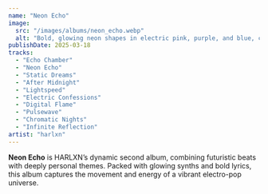 ```yaml
---
name: "Neon Echo"
image:
  src: "/images/albums/neon_echo.webp"
  alt: "Bold, glowing neon shapes in electric pink, purple, and blue, creating a layered echo effect on a dark background with gradient glow, evoking movement and energy."
publishDate: 2025-03-18
tracks:
  - "Echo Chamber"
  - "Neon Echo"
  - "Static Dreams"
  - "After Midnight"
  - "Lightspeed"
  - "Electric Confessions"
  - "Digital Flame"
  - "Pulsewave"
  - "Chromatic Nights"
  - "Infinite Reflection"
artist: "harlxn"
---
```


**Neon Echo** is HARLXN’s dynamic second album, combining futuristic beats with deeply personal themes. Packed with glowing synths and bold lyrics, this album captures the movement and energy of a vibrant electro-pop universe.
